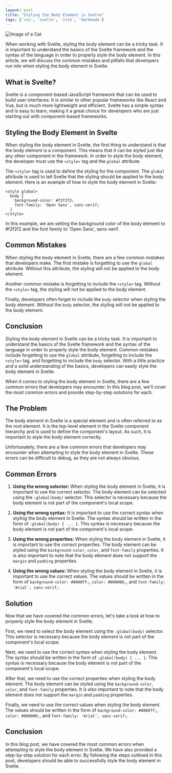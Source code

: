 ```yaml
---
layout: post
title: "Styling the Body Element in Svelte"
tags: ['css', 'svelte', 'vite', 'darkmode']
---
```


![Image of a Cat](http://source.unsplash.com/1600x900/?cat)

When working with Svelte, styling the body element can be a tricky task. It is important to understand the basics of the Svelte framework and the syntax of the language in order to properly style the body element. In this article, we will discuss the common mistakes and pitfalls that developers run into when styling the body element in Svelte.

## What is Svelte?

Svelte is a component-based JavaScript framework that can be used to build user interfaces. It is similar to other popular frameworks like React and Vue, but is much more lightweight and efficient. Svelte has a simple syntax and is easy to learn, making it a great choice for developers who are just starting out with component-based frameworks.

## Styling the Body Element in Svelte

When styling the body element in Svelte, the first thing to understand is that the body element is a component. This means that it can be styled just like any other component in the framework. In order to style the body element, the developer must use the `<style>` tag and the `global` attribute.

The `<style>` tag is used to define the styling for the component. The `global` attribute is used to tell Svelte that the styling should be applied to the body element. Here is an example of how to style the body element in Svelte:

```svelte
<style global>
  body {
    background-color: #f2f2f2;
    font-family: 'Open Sans', sans-serif;
  }
</style>
```

In this example, we are setting the background color of the body element to #f2f2f2 and the font family to 'Open Sans', sans-serif.

## Common Mistakes

When styling the body element in Svelte, there are a few common mistakes that developers make. The first mistake is forgetting to use the `global` attribute. Without this attribute, the styling will not be applied to the body element.

Another common mistake is forgetting to include the `<style>` tag. Without the `<style>` tag, the styling will not be applied to the body element.

Finally, developers often forget to include the `body` selector when styling the body element. Without the `body` selector, the styling will not be applied to the body element.

## Conclusion

Styling the body element in Svelte can be a tricky task. It is important to understand the basics of the Svelte framework and the syntax of the language in order to properly style the body element. Common mistakes include forgetting to use the `global` attribute, forgetting to include the `<style>` tag, and forgetting to include the `body` selector. With a little practice and a solid understanding of the basics, developers can easily style the body element in Svelte.

When it comes to styling the body element in Svelte, there are a few common errors that developers may encounter. In this blog post, we'll cover the most common errors and provide step-by-step solutions for each.

## The Problem

The body element in Svelte is a special element and is often referred to as the root element. It is the top-level element in the Svelte component hierarchy and is used to define the component's layout. As such, it is important to style the body element correctly.

Unfortunately, there are a few common errors that developers may encounter when attempting to style the body element in Svelte. These errors can be difficult to debug, as they are not always obvious.

## Common Errors

1. **Using the wrong selector:** When styling the body element in Svelte, it is important to use the correct selector. The body element can be selected using the `:global(body)` selector. This selector is necessary because the body element is not part of the component's local scope.

2. **Using the wrong syntax:** It is important to use the correct syntax when styling the body element in Svelte. The syntax should be written in the form of `:global(body) { ... }`. This syntax is necessary because the body element is not part of the component's local scope.

3. **Using the wrong properties:** When styling the body element in Svelte, it is important to use the correct properties. The body element can be styled using the `background-color`, `color`, and `font-family` properties. It is also important to note that the body element does not support the `margin` and `padding` properties.

4. **Using the wrong values:** When styling the body element in Svelte, it is important to use the correct values. The values should be written in the form of `background-color: #0000ff;`, `color: #000000;`, and `font-family: 'Arial', sans-serif;`.

## Solution

Now that we have covered the common errors, let's take a look at how to properly style the body element in Svelte.

First, we need to select the body element using the `:global(body)` selector. This selector is necessary because the body element is not part of the component's local scope.

Next, we need to use the correct syntax when styling the body element. The syntax should be written in the form of `:global(body) { ... }`. This syntax is necessary because the body element is not part of the component's local scope.

After that, we need to use the correct properties when styling the body element. The body element can be styled using the `background-color`, `color`, and `font-family` properties. It is also important to note that the body element does not support the `margin` and `padding` properties.

Finally, we need to use the correct values when styling the body element. The values should be written in the form of `background-color: #0000ff;`, `color: #000000;`, and `font-family: 'Arial', sans-serif;`.

## Conclusion

In this blog post, we have covered the most common errors when attempting to style the body element in Svelte. We have also provided a step-by-step solution for each error. By following the steps outlined in this post, developers should be able to successfully style the body element in Svelte.